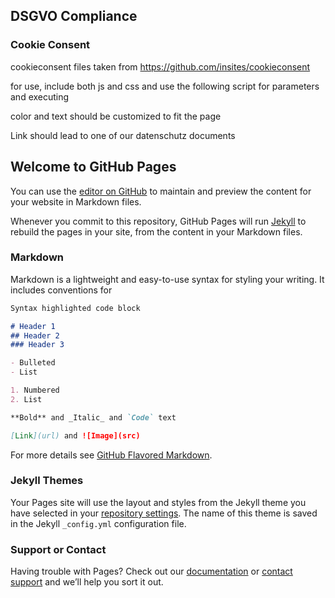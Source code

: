 ## DSGVO Compliance

### Cookie Consent
cookieconsent files taken from https://github.com/insites/cookieconsent

for use, include both js and css and use the following script for parameters and executing

color and text should be customized to fit the page

Link should lead to one of our datenschutz documents

<script>
window.addEventListener("load", function(){
window.cookieconsent.initialise({
  "palette": {
    "popup": {
      "background": "#64386b",
      "text": "#ffcdfd"
    },
    "button": {
      "background": "#f8a8ff",
      "text": "#3f0045"
    }
  },
  "content": {
    "message": "Text",
    "dismiss": "Merci",
    "link": "Link zu policy",
    "href": "www.test.ch"
  }
})});
</script>


## Welcome to GitHub Pages

You can use the [editor on GitHub](https://github.com/hostdos/dsgvo-compliance/edit/master/README.md) to maintain and preview the content for your website in Markdown files.

Whenever you commit to this repository, GitHub Pages will run [Jekyll](https://jekyllrb.com/) to rebuild the pages in your site, from the content in your Markdown files.

### Markdown

Markdown is a lightweight and easy-to-use syntax for styling your writing. It includes conventions for

```markdown
Syntax highlighted code block

# Header 1
## Header 2
### Header 3

- Bulleted
- List

1. Numbered
2. List

**Bold** and _Italic_ and `Code` text

[Link](url) and ![Image](src)
```

For more details see [GitHub Flavored Markdown](https://guides.github.com/features/mastering-markdown/).

### Jekyll Themes

Your Pages site will use the layout and styles from the Jekyll theme you have selected in your [repository settings](https://github.com/hostdos/dsgvo-compliance/settings). The name of this theme is saved in the Jekyll `_config.yml` configuration file.

### Support or Contact

Having trouble with Pages? Check out our [documentation](https://help.github.com/categories/github-pages-basics/) or [contact support](https://github.com/contact) and we’ll help you sort it out.
